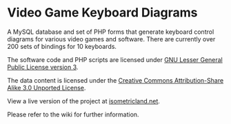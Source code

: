 # Video Game Keyboard Diagrams

A MySQL database and set of PHP forms that generate keyboard control diagrams for various video games and software. There are currently over 200 sets of bindings for 10 keyboards.

The software code and PHP scripts are licensed under [GNU Lesser General Public License version 3](https://www.gnu.org/licenses/lgpl-3.0.en.html).

The data content is licensed under the [Creative Commons Attribution-Share Alike 3.0 Unported License](https://creativecommons.org/licenses/by-sa/3.0/).

View a live version of the project at [isometricland.net](http://isometricland.net/keyboard/keyboard.php).

Please refer to the wiki for further information.
